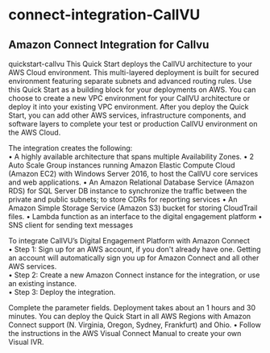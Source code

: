 # connect-integration-CallVU
## Amazon Connect Integration for Callvu 
quickstart-callvu
This Quick Start deploys the CallVU architecture to your AWS Cloud environment. This multi-layered deployment is built for secured environment featuring separate subnets and advanced routing rules. Use this Quick Start as a building block for your deployments on AWS. You can choose to create a new VPC environment for your CallVU architecture or deploy it into your existing VPC environment. After you deploy the Quick Start, you can add other AWS services, infrastructure components, and software layers to complete your test or production CallVU environment on the AWS Cloud.
 

The integration creates the following:  
•	A highly available architecture that spans multiple Availability Zones.
•	2 Auto Scale Group instances running Amazon Elastic Compute Cloud (Amazon EC2) with Windows Server 2016, to host the CallVU core services and web applications.
•	An Amazon Relational Database Service (Amazon RDS) for SQL Server DB instance to synchronize the traffic between the private and public subnets; to store CDRs for reporting services
•	An Amazon Simple Storage Service (Amazon S3) bucket for storing CloudTrail files.
•	Lambda function as an interface to the digital engagement platform
•	SNS client for sending text messages

To integrate CallVU’s Digital Engagement Platform with Amazon Connect  
•	Step 1:	Sign up for an AWS account, if you don't already have one.
Getting an account will automatically sign you up for Amazon Connect and all other AWS services.  
•	Step 2:	Create a new Amazon Connect instance for the integration, or use an existing instance.  
•	Step 3:	Deploy the integration.

Complete the parameter fields. Deployment takes about an 1 hours and 30 minutes. You can deploy the Quick Start in all AWS Regions with Amazon Connect support (N. Virginia, Oregon, Sydney, Frankfurt) and Ohio.
•	Follow the instructions in the AWS Visual Connect Manual to create your own Visual IVR.
 

